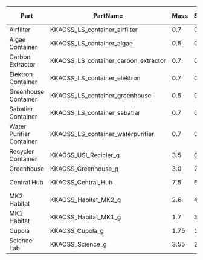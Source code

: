 | Part                     | PartName                             | Mass | Seats | Months | Multiplier | EC/s         | Recycler % |
|--------------------------|--------------------------------------|------|-------|--------|------------|--------------|------------|
| Airfilter                | KKAOSS_LS_container_airfilter        | 0.7  | 0     | n/a    | n/a        | n/a          | n/a        |
| Algae Container          | KKAOSS_LS_container_algae            | 0.5  | 0     | n/a    | n/a        | n/a          | n/a        |
| Carbon Extractor         | KKAOSS_LS_container_carbon_extractor | 0.7  | 0     | n/a    | n/a        | n/a          | n/a        |
| Elektron Container       | KKAOSS_LS_container_elektron         | 0.7  | 0     | n/a    | n/a        | n/a          | n/a        |
| Greenhouse Container     | KKAOSS_LS_container_greenhouse       | 0.5  | 0     | n/a    | n/a        | n/a          | n/a        |
| Sabatier Container       | KKAOSS_LS_container_sabatier         | 0.7  | 0     | n/a    | n/a        | n/a          | n/a        |
| Water Purifier Container | KKAOSS_LS_container_waterpurifier    | 0.7  | 0     | n/a    | n/a        | n/a          | n/a        |
| Recycler Container       | KKAOSS_USI_Recicler_g                | 3.5  | 0     | n/a    | n/a        | 6            | 70/6       |
| Greenhouse               | KKAOSS_Greenhouse_g                  | 3.0  | 2     | 0      | 1.3/2      | 0.525:1      | 35/4       |
| Central Hub              | KKAOSS_Central_Hub                   | 7.5  | 6     | 60/6   | 0          | 0.925:(5/15) | 70/8(90/8) |
| MK2 Habitat              | KKAOSS_Habitat_MK2_g                 | 2.6  | 4     | 30/4   | 1/4        | 0.7          | n/a        |
| MK1 Habitat              | KKAOSS_Habitat_MK1_g                 | 1.7  | 3     | 20/3   | 0          | 0.45         | n/a        |
| Cupola                   | KKAOSS_Cupola_g                      | 1.75 | 1     | 0      | 2/2        | 0.09         | n/a        |
| Science Lab              | KKAOSS_Science_g                     | 3.55 | 2     | 0      | 1.25       | :1.2         | 50/5       |
